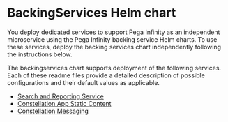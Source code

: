 # BackingServices Helm chart

You deploy dedicated services to support Pega Infinity as an independent microservice using the Pega Infinity backing service Helm charts. To use these services, deploy the backing services chart independently following the instructions below.

The backingservices chart supports deployment of the following services. Each of these readme files provide a detailed description of possible configurations and their default values as applicable.

* [Search and Reporting Service](./charts/srs/README.md)
* [Constellation App Static Content](./charts/constellation/README.md)
* [Constellation Messaging](./charts/constellation-messaging/README.md)